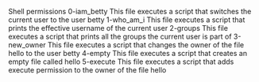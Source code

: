 Shell permissions
0-iam_betty
This file executes a script that switches the current user to the user betty
1-who_am_i
This file executes a script that prints the effective username of the current user
2-groups
This file executes a script that prints all the groups the current user is part of
3-new_owner
This file executes a script that changes the owner of the file hello to the user betty
4-empty
This file executes a script that creates an empty file called hello
5-execute
This file executes a script that adds execute permission to the owner of the file hello
